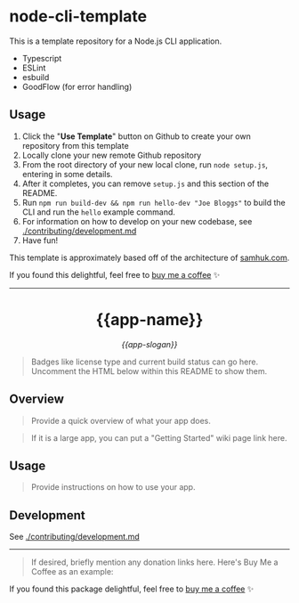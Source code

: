 # node-cli-template

This is a template repository for a Node.js CLI application.

* Typescript
* ESLint
* esbuild
* GoodFlow (for error handling) 

## Usage

1. Click the "**Use Template**" button on Github to create your own repository from this template
2. Locally clone your new remote Github repository
3. From the root directory of your new local clone, run `node setup.js`, entering in some details.
4. After it completes, you can remove `setup.js` and this section of the README.
5. Run `npm run build-dev && npm run hello-dev "Joe Bloggs"` to build the CLI and run the `hello` example command.
6. For information on how to develop on your new codebase, see [./contributing/development.md](./contributing/development.md)
7. Have fun!

This template is approximately based off of the architecture of [samhuk.com](http://www.samhuk.com).

If you found this delightful, feel free to [buy me a coffee](https://www.buymeacoffee.com/samhuk) ✨

---

<h1 align="center">{{app-name}}</h1>
<p align="center">
  <em>{{app-slogan}}</em>
</p>

> Badges like license type and current build status can go here. Uncomment the HTML below within this README to show them.

<!-- <p align="center">
  <a href="https://github.com/{{github-user-name}}/{{app-name}}/actions/workflows/ci.yaml/badge.svg" target="_blank">
    <img src="https://github.com/{{github-user-name}}/{{app-name}}/actions/workflows/ci.yaml/badge.svg" alt="ci status" />
  </a>
  <a href="https://img.shields.io/badge/License-MIT-green.svg" target="_blank">
    <img src="https://img.shields.io/badge/License-MIT-green.svg" alt="license" />
  </a>
</p> -->

## Overview

> Provide a quick overview of what your app does.

> If it is a large app, you can put a "Getting Started" wiki page link here.

## Usage

> Provide instructions on how to use your app.

## Development

See [./contributing/development.md](./contributing/development.md)

---

> If desired, briefly mention any donation links here. Here's Buy Me a Coffee as an example:

If you found this package delightful, feel free to [buy me a coffee](https://www.buymeacoffee.com/{{buy-me-a-coffee-user-name}}) ✨
